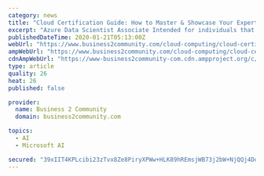 ```yaml
---
category: news
title: "Cloud Certification Guide: How to Master & Showcase Your Expertise in AWS, Azure, & Google Cloud"
excerpt: "Azure Data Scientist Associate Intended for individuals that apply Azure’s machine learning techniques to train, evaluate, and deploy models that will ultimately help solve business problems. Azure Data Engineer Associate For individuals that design and implement the management, security, monitoring, and privacy of data – using the full ..."
publishedDateTime: 2020-01-21T05:13:00Z
webUrl: "https://www.business2community.com/cloud-computing/cloud-certification-guide-how-to-master-showcase-your-expertise-in-aws-azure-google-cloud-02276717"
ampWebUrl: "https://www.business2community.com/cloud-computing/cloud-certification-guide-how-to-master-showcase-your-expertise-in-aws-azure-google-cloud-02276717/amp"
cdnAmpWebUrl: "https://www-business2community-com.cdn.ampproject.org/c/s/www.business2community.com/cloud-computing/cloud-certification-guide-how-to-master-showcase-your-expertise-in-aws-azure-google-cloud-02276717/amp"
type: article
quality: 26
heat: 26
published: false

provider:
  name: Business 2 Community
  domain: business2community.com

topics:
  - AI
  - Microsoft AI

secured: "39xIIT4KPLcibi23zTvx8Ze8PiryXPWw+HLK89hREmsjWB73j2bW+NjQQj4DoKyEYvaLJNUv2j38niXAc2sLPKvg9h1K26OT7EmnmIp1t02AJdvR23cvtgTJhi7Rq3QK8jWEv1ALDiC1vQ3M2pPbIeYBQ+KdDB8x4jqLNUH6B1Th3m2uK5luwaZToJNFWbOTZkZrAXU4EoDkBVpBrISl55rdM01fxI69ZvOwCB77cH3+2J0viVOMDwvTCJRx3vL7ReOnUztuICHfBolZ8XP0n1u2U99yeSFTepJE9z09omJgNk/J1RwXzCYZUUAhxteE;LM/iVbtaBfqBVuKWoJSDaA=="
---
```


